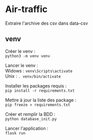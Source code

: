 # Air-traffic

Extraire l'archive des csv dans data-csv


## venv

Créer le venv : <br/>
`python3 -m venv venv`

Lancer le venv :<br/>
Widows : `venv\Scripts\activate`<br/>
Unix : `. venv/bin/activate`


Installer les packages requis : <br/>
`pip install -r requirements.txt` 

Mettre à jour la liste des package : <br/>
`pip freeze > requirements.txt`

Créer et remplir la BDD : <br/>
`python database_init.py`

Lancer l'application : <br/>
`flask run`